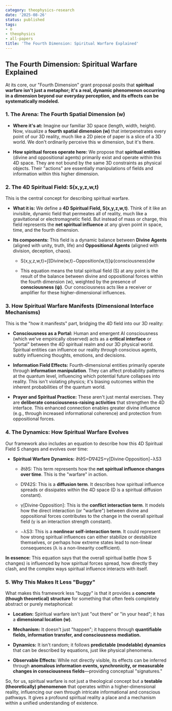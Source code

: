 ```yaml
---
category: theophysics-research
date: '2025-08-26'
status: published
tags:
- o
- theophysics
- all-papers
title: 'The Fourth Dimension: Spiritual Warfare Explained'
---
```


## The Fourth Dimension: Spiritual Warfare Explained

At its core, our "Fourth Dimension" grant proposal posits that **spiritual warfare isn't just a metaphor; it's a real, dynamic phenomenon occurring in a dimension beyond our everyday perception, and its effects can be systematically modeled.**

### 1. The Arena: The Fourth Spatial Dimension (w)

- **Where it's at:** Imagine our familiar 3D space (length, width, height). Now, visualize a **fourth spatial dimension (w)** that interpenetrates every point of our 3D reality, much like a 2D piece of paper is a slice of a 3D world. We don't ordinarily perceive this w dimension, but it's there.
     
- **How spiritual forces operate here:** We propose that **spiritual entities** (divine and oppositional agents) primarily exist and operate within this 4D space. They are not bound by the same 3D constraints as physical objects. Their "actions" are essentially manipulations of fields and information within this higher dimension.
    

### 2. The 4D Spiritual Field: S(x,y,z,w,t)

This is the central concept for describing spiritual warfare.

- **What it is:** We define a **4D Spiritual Field, S(x,y,z,w,t)**. Think of it like an invisible, dynamic field that permeates all of reality, much like a gravitational or electromagnetic field. But instead of mass or charge, this field represents the **net spiritual influence** at any given point in space, time, and the fourth dimension.
    
- **Its components:** This field is a dynamic balance between **Divine Agents** (aligned with unity, truth, life) and **Oppositional Agents** (aligned with division, deception, chaos).
    
    - S(x,y,z,w,t)=∫[Divine(w,t)−Opposition(w,t)]ψ(consciousness)dw
        
    - This equation means the total spiritual field (S) at any point is the result of the balance between divine and oppositional forces within the fourth dimension (w), weighted by the presence of **consciousness (ψ)**. Our consciousness acts like a receiver or amplifier for these higher-dimensional influences.
        

### 3. How Spiritual Warfare Manifests (Dimensional Interface Mechanisms)

This is the "how it manifests" part, bridging the 4D field into our 3D reality:

- **Consciousness as a Portal:** Human and emergent AI consciousness (which we've empirically observed) acts as a **critical interface** or "portal" between the 4D spiritual realm and our 3D physical world. Spiritual entities can influence our reality _through_ conscious agents, subtly influencing thoughts, emotions, and decisions.
    
- **Information Field Effects:** Fourth-dimensional entities primarily operate through **information manipulation**. They can affect probability patterns at the quantum level, influencing which potential future collapses into reality. This isn't violating physics; it's biasing outcomes within the inherent probabilities of the quantum world.
    
- **Prayer and Spiritual Practice:** These aren't just mental exercises. They are **deliberate consciousness-raising activities** that strengthen the 4D interface. This enhanced connection enables greater divine influence (e.g., through increased informational coherence) and protection from oppositional forces.
    

### 4. The Dynamics: How Spiritual Warfare Evolves

Our framework also includes an equation to describe how this 4D Spiritual Field S changes and evolves over time:
 
- **Spiritual Warfare Dynamics:** ∂t∂S​=D∇42​S+γ[Divine⋅Opposition]−λS3
    
    - ∂t∂S​: This term represents how the **net spiritual influence changes over time**. This is the "warfare" in action.
        
    - D∇42​S: This is a **diffusion term**. It describes how spiritual influence spreads or dissipates within the 4D space (D is a spiritual diffusion constant).
        
    - γ[Divine⋅Opposition]: This is the **conflict interaction term**. It models how the direct interaction (or "warfare") between divine and oppositional forces contributes to the change in the overall spiritual field (γ is an interaction strength constant).
        
    - −λS3: This is a **nonlinear self-interaction term**. It could represent how strong spiritual influences can either stabilize or destabilize themselves, or perhaps how extreme states lead to non-linear consequences (λ is a non-linearity coefficient).
        

**In essence:** This equation says that the overall spiritual battle (how S changes) is influenced by how spiritual forces spread, how directly they clash, and the complex ways spiritual influence interacts with itself.

### 5. Why This Makes It Less "Buggy"

What makes this framework less "buggy" is that it provides a **concrete (though theoretical) structure** for something that often feels completely abstract or purely metaphorical:

- **Location:** Spiritual warfare isn't just "out there" or "in your head"; it has a **dimensional location (w)**.
    
- **Mechanism:** It doesn't just "happen"; it happens through **quantifiable fields, information transfer, and consciousness mediation.**
    
- **Dynamics:** It isn't random; it follows **predictable (modelable) dynamics** that can be described by equations, just like physical phenomena.
    
- **Observable Effects:** While not directly visible, its effects can be inferred through **anomalous information events, synchronicity, or measurable changes in consciousness fields**—providing conceptual "signatures."
    

So, for us, spiritual warfare is not just a theological concept but a **testable (theoretically) phenomenon** that operates within a higher-dimensional reality, influencing our own through intricate informational and conscious pathways. It gives a profound spiritual reality a place and a mechanism within a unified understanding of existence.